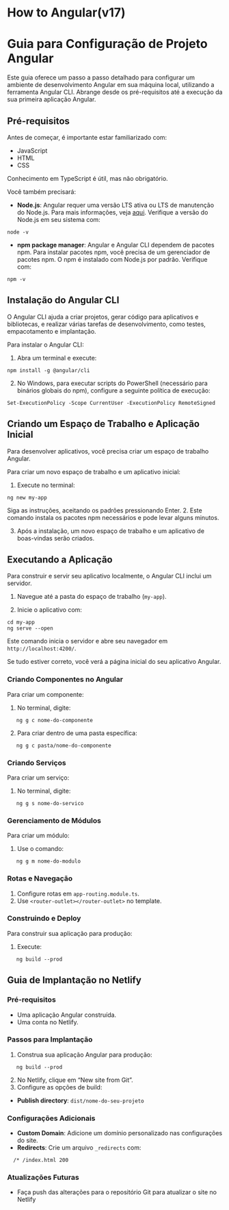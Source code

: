 # How to Angular(v17)
# Guia para Configuração de Projeto Angular

Este guia oferece um passo a passo detalhado para configurar um ambiente de desenvolvimento Angular em sua máquina local, utilizando a ferramenta Angular CLI. Abrange desde os pré-requisitos até a execução da sua primeira aplicação Angular.

## Pré-requisitos

Antes de começar, é importante estar familiarizado com:

- JavaScript
- HTML
- CSS

Conhecimento em TypeScript é útil, mas não obrigatório.

Você também precisará:

- **Node.js**: Angular requer uma versão LTS ativa ou LTS de manutenção do Node.js. Para mais informações, veja [aqui](https://nodejs.org/). Verifique a versão do Node.js em seu sistema com:
```
node -v
```
- **npm package manager**: Angular e Angular CLI dependem de pacotes npm. Para instalar pacotes npm, você precisa de um gerenciador de pacotes npm. O npm é instalado com Node.js por padrão. Verifique com:
```
npm -v
```
## Instalação do Angular CLI

O Angular CLI ajuda a criar projetos, gerar código para aplicativos e bibliotecas, e realizar várias tarefas de desenvolvimento, como testes, empacotamento e implantação.

Para instalar o Angular CLI:

1. Abra um terminal e execute:
```
npm install -g @angular/cli
```
2. No Windows, para executar scripts do PowerShell (necessário para binários globais do npm), configure a seguinte política de execução:

```
Set-ExecutionPolicy -Scope CurrentUser -ExecutionPolicy RemoteSigned
```
## Criando um Espaço de Trabalho e Aplicação Inicial

Para desenvolver aplicativos, você precisa criar um espaço de trabalho Angular.

Para criar um novo espaço de trabalho e um aplicativo inicial:

1. Execute no terminal:
```
ng new my-app
```
   Siga as instruções, aceitando os padrões pressionando Enter.
2. Este comando instala os pacotes npm necessários e pode levar alguns minutos.

3. Após a instalação, um novo espaço de trabalho e um aplicativo de boas-vindas serão criados.

## Executando a Aplicação

Para construir e servir seu aplicativo localmente, o Angular CLI inclui um servidor.

1. Navegue até a pasta do espaço de trabalho (`my-app`).

2. Inicie o aplicativo com:
```
cd my-app
ng serve --open
```
   Este comando inicia o servidor e abre seu navegador em `http://localhost:4200/`.

Se tudo estiver correto, você verá a página inicial do seu aplicativo Angular.

### Criando Componentes no Angular

Para criar um componente:

1. No terminal, digite:
```
   ng g c nome-do-componente
```
2. Para criar dentro de uma pasta específica:
```
   ng g c pasta/nome-do-componente
```

### Criando Serviços

Para criar um serviço:

1. No terminal, digite:
```
   ng g s nome-do-servico
```

### Gerenciamento de Módulos

Para criar um módulo:

1. Use o comando:
```
   ng g m nome-do-modulo
```

### Rotas e Navegação

1. Configure rotas em `app-routing.module.ts`.
2. Use `<router-outlet></router-outlet>` no template.

### Construindo e Deploy

Para construir sua aplicação para produção:

1. Execute:
```
   ng build --prod
```

## Guia de Implantação no Netlify

### Pré-requisitos

- Uma aplicação Angular construída.
- Uma conta no Netlify.

### Passos para Implantação

1. Construa sua aplicação Angular para produção:
```
   ng build --prod
```
2. No Netlify, clique em “New site from Git”.
3. Configure as opções de build:
- **Publish directory**: `dist/nome-do-seu-projeto`

### Configurações Adicionais

- **Custom Domain**: Adicione um domínio personalizado nas configurações do site.
- **Redirects**: Crie um arquivo `_redirects` com:
```
  /* /index.html 200
```

### Atualizações Futuras

- Faça push das alterações para o repositório Git para atualizar o site no Netlify